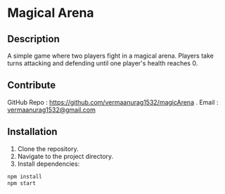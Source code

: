 # Magical Arena

## Description

A simple game where two players fight in a magical arena. Players take turns attacking and defending until one player's health reaches 0.

## Contribute

GitHub Repo : https://github.com/vermaanurag1532/magicArena .
Email : vermaanurag1532@gmail.com

## Installation

1. Clone the repository.
2. Navigate to the project directory.
3. Install dependencies:

```sh
npm install
npm start
